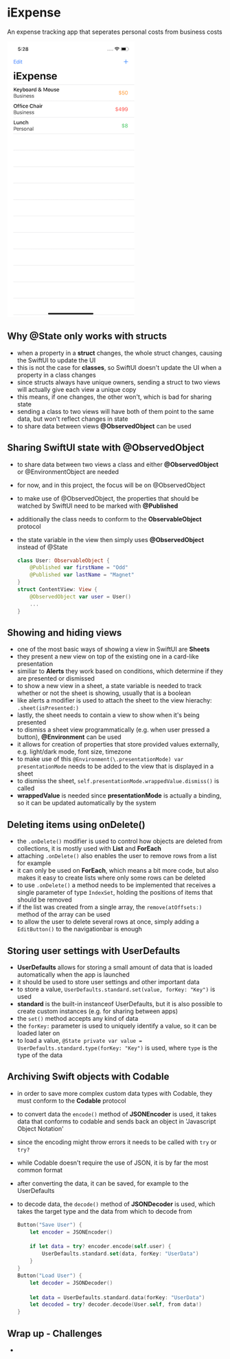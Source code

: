 # iExpense 
An expense tracking app that seperates personal costs from business costs

![App screenshot](iExpense.png)


## Why @State only works with structs
- when a property in a **struct** changes, the whole struct changes, causing the SwiftUI to update the UI
- this is not the case for **classes**, so SwiftUI doesn't update the UI when a property in a class changes
- since structs always have unique owners, sending a struct to two views will actually give each view a unique copy
- this means, if one changes, the other won't, which is bad for sharing state
- sending a class to two views will have both of them point to the same data, but won't reflect changes in state
- to share data between views **@ObservedObject** can be used

## Sharing SwiftUI state with @ObservedObject
- to share data between two views a class and either **@ObservedObject** or @EnvironmentObject are needed
- for now, and in this project, the focus will be on @ObservedObject
- to make use of @ObservedObject, the properties that should be watched by SwiftUI need to be marked with **@Published**
- additionally the class needs to conform to the **ObservableObject** protocol
- the state variable in the view then simply uses **@ObservedObject** instead of @State

    ``` swift
    class User: ObservableObject {
        @Published var firstName = "Odd"
        @Published var lastName = "Magnet"    
    }
    struct ContentView: View {
        @ObservedObject var user = User()
        ...
    }
    ```

## Showing and hiding views
- one of the most basic ways of showing a view in SwiftUI are **Sheets**
- they present a new view on top of the existing one in a card-like presentation
- similiar to __Alerts__ they work based on conditions, which determine if they are presented or dismissed
- to show a new view in a sheet, a state variable is needed to track whether or not the sheet is showing, usually that is a boolean
- like alerts a modifier is used to attach the sheet to the view hierachy: `.sheet(isPresented:)`
- lastly, the sheet needs to contain a view to show when it's being presented
- to dismiss a sheet view programmatically (e.g. when user pressed a button), **@Environment** can be used
- it allows for creation of properties that store provided values externally, e.g. light/dark mode, font size, timezone
- to make use of this `@Environment(\.presentationMode) var presentationMode` needs to be added to the view that is displayed in a sheet
- to dismiss the sheet, `self.presentationMode.wrappedValue.dismiss()` is called
- __wrappedValue__ is needed since __presentationMode__ is actually a binding, so it can be updated automatically by the system

## Deleting items using onDelete()
- the `.onDelete()` modifier is used to control how objects are deleted from collections, it is mostly used with **List** and **ForEach**
- attaching `.onDelete()` also enables the user to remove rows from a list for example
- it can only be used on **ForEach**, which means a bit more code, but also makes it easy to create lists where only some rows can be deleted
- to use `.onDelete()` a method needs to be implemented that receives a single parameter of type `IndexSet`, holding the positions of items that should be removed
- if the list was created from a single array, the `remove(atOffsets:)` method of the array can be used
- to allow the user to delete several rows at once, simply adding a `EditButton()` to the navigationbar is enough

## Storing user settings with UserDefaults
- **UserDefaults** allows for storing a small amount of data that is loaded automatically when the app is launched
- it should be used to store user settings and other important data
- to store a value, `UserDefaults.standard.set(value, forKey: "Key")` is used
- __standard__ is the built-in instanceof UserDefaults, but it is also possible to create custom instances (e.g. for sharing between apps)
- the `set()` method accepts any kind of data
- the `forKey:` parameter is used to uniquely identify a value, so it can be loaded later on
- to load a value, `@State private var value = UserDefaults.standard.type(forKey: "Key")` is used, where `type` is the type of the data

## Archiving Swift objects with Codable
- in order to save more complex custom data types with Codable, they must conform to the **Codable** protocol
- to convert data the `encode()` method of **JSONEncoder** is used, it takes data that conforms to codable and sends back an object in 'Javascript Object Notation'
- since the encoding might throw errors it needs to be called with `try` or `try?`
- while Codable doesn't require the use of JSON, it is by far the most common format
- after converting the data, it can be saved, for example to the UserDefaults
- to decode data, the `decode()` method of **JSONDecoder** is used, which takes the target type and the data from which to decode from

    ``` swift
    Button("Save User") {
        let encoder = JSONEncoder()

        if let data = try? encoder.encode(self.user) {
            UserDefaults.standard.set(data, forKey: "UserData")
        }
    }
    Button("Load User") {
        let decoder = JSONDecoder()

        let data = UserDefaults.standard.data(forKey: "UserData")
        let decoded = try? decoder.decode(User.self, from data!)
    }
    ```

## Wrap up - Challenges
- 

